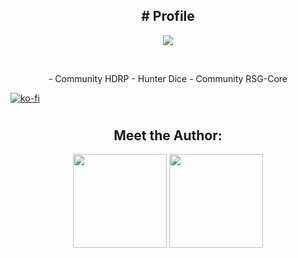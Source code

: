 
<h2 align="center"># Profile</h2>
<p align="center">
<a href="https://linktr.ee/sadicius"><img src="https://img.shields.io/badge/-Linktr-000000?style=flat-square&logo=github&logoColor=white"></a>
</p><br>

<p align="center">
- Community HDRP - Hunter Dice
- Community RSG-Core
</p>

[![ko-fi](https://ko-fi.com/img/githubbutton_sm.svg)](https://ko-fi.com/P5P5X6OMW)
#
<h2 align="center"> Meet the Author:</h2>
<p align="center">
<a><img height="150px" src="https://github-readme-stats.vercel.app/api?username=Sadicius&show_icons=true&theme=dark" /> <!-- wi*quL3fcV -->
<img height="150px" src="https://github-readme-stats.vercel.app/api/top-langs/?username=Sadicius&layout=compact&show_icons=true&theme=dark" /></a>
</p>
